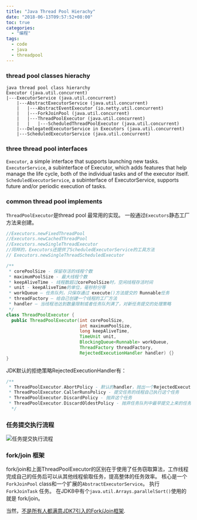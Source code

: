 ```yaml
---
title: "Java Thread Pool Hierachy"
date: "2018-06-13T09:57:52+08:00"
toc: true 
categories:
  - "编程"
tags:
  - code
  - java
  - threadpool
---
```


### thread pool classes hierachy

```text
java thread pool class hierarchy
Executor (java.util.concurrent)
|---ExecutorService (java.util.concurrent)
    |---AbstractExecutorService (java.util.concurrent)
    |   |---AbstractEventExecutor (io.netty.util.concurrent)
    |   |---ForkJoinPool (java.util.concurrent)
    |   |---ThreadPoolExecutor (java.util.concurrent)
    |   |   |---ScheduledThreadPoolExecutor (java.util.concurrent)
    |---DelegatedExecutorService in Executors (java.util.concurrent)
    |---ScheduledExecutorService (java.util.concurrent)

```

### three thread pool interfaces

`Executor`, a simple interface that supports launching new tasks.
`ExecutorService`, a subinterface of Executor, which adds features that help manage the life cycle, both of the
individual tasks and of the executor itself.
`ScheduledExecutorService`, a subinterface of ExecutorService, supports future and/or periodic execution of tasks.

### common thread pool implements

`ThreadPoolExecutor`是thread pool 最常用的实现。 一般通过`Executors`静态工厂方法来创建。

```java
//Executors.newFixedThreadPool
//Executors.newCachedThreadPool
//Executors.newSingleThreadExecutor
//同样的，Executors还提供了ScheduledExecutorService的工具方法
// Executors.newSingleThreadScheduledExecutor
```
```java
/**
 * corePoolSize - 保留存活的线程个数
 * maximumPoolSize - 最大线程个数
 * keepAliveTime - 线程数超过corePoolSize时，空闲线程存活时间
 * unit - keepAliveTime的单位，毫秒秒分等
 * workQueue – 任务队列，只保存通过 execute()方法提交的 Runnable任务
 * threadFactory – 给自己创建一个线程的工厂方法
 * handler – 当线程池达到数量限制或者任务队列满了，对新任务提交的处理策略
 */
class ThreadPoolExecutor {
  public ThreadPoolExecutor(int corePoolSize,
                            int maximumPoolSize,
                            long keepAliveTime,
                            TimeUnit unit,
                            BlockingQueue<Runnable> workQueue,
                            ThreadFactory threadFactory,
                            RejectedExecutionHandler handler) {}
}
```
JDK默认的拒绝策略RejectedExecutionHandler有：
```java
/**
 * ThreadPoolExecutor.AbortPolicy - 默认的handler，抛出一个RejectedExecutionException
 * ThreadPoolExecutor.CallerRunsPolicy - 提交任务的线程自己执行这个任务
 * ThreadPoolExecutor.DiscardPolicy - 抛弃这个任务
 * ThreadPoolExecutor.DiscardOldestPolicy - 抛弃任务队列中最早提交上来的任务，然后尝试重新提交当前这个任务
  */

```
### 任务提交执行流程
![任务提交执行流程](/javathreadpool/threadpool.svg)

### fork/join 框架
fork/join和上面ThreadPoolExecutor的区别在于使用了任务窃取算法，工作线程完成自己的任务后可以从其他线程偷取任务，提高整体的任务效率。
核心是一个`ForkJoinPool` class和一个扩展的`AbstractExecutorService`。   执行`ForkJoinTask` 任务。
在JDK8中有个`java.util.Arrays.parallelSort()`使用的就是 fork/join。

当然，[不是所有人都满意JDK7引入的Fork/Join框架](http://coopsoft.com/ar/CalamityArticle.html).

